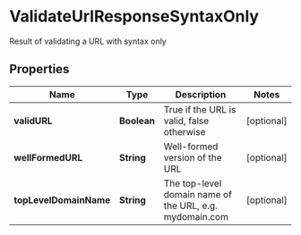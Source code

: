

# ValidateUrlResponseSyntaxOnly

Result of validating a URL with syntax only

## Properties

| Name | Type | Description | Notes |
|------------ | ------------- | ------------- | -------------|
|**validURL** | **Boolean** | True if the URL is valid, false otherwise |  [optional] |
|**wellFormedURL** | **String** | Well-formed version of the URL |  [optional] |
|**topLevelDomainName** | **String** | The top-level domain name of the URL, e.g. mydomain.com |  [optional] |



